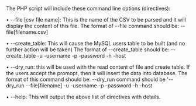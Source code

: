 The PHP script will include these command line options (directives):

• --file [csv file name]:
This is the name of the CSV to be parsed and it will display the 		   content of this file. 
The format of --file command should be:
 --file[filename.csv]

• --create_table: 
This will cause the MySQL users table to be built (and no further action will be taken)
The format of --create_table should be:
--create_table -u -username -p -password -h -host

• --dry_run:
 this will be used with the read content of file and create table. If the users accept the promopt, then it will insert the data into database.
 The format of this command should be:
 --dry_run command should be '--dry_run --file[filename] -u -username -p -password -h -host

• --help:
 This will output the above list of directives with details.
